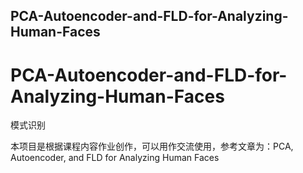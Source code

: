 ## PCA-Autoencoder-and-FLD-for-Analyzing-Human-Faces


# PCA-Autoencoder-and-FLD-for-Analyzing-Human-Faces
模式识别

本项目是根据课程内容作业创作，可以用作交流使用，参考文章为：PCA, Autoencoder, and FLD for Analyzing Human Faces
